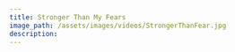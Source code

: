 ```yaml
---
title: Stronger Than My Fears
image_path: /assets/images/videos/StrongerThanFear.jpg
description:
---
```



